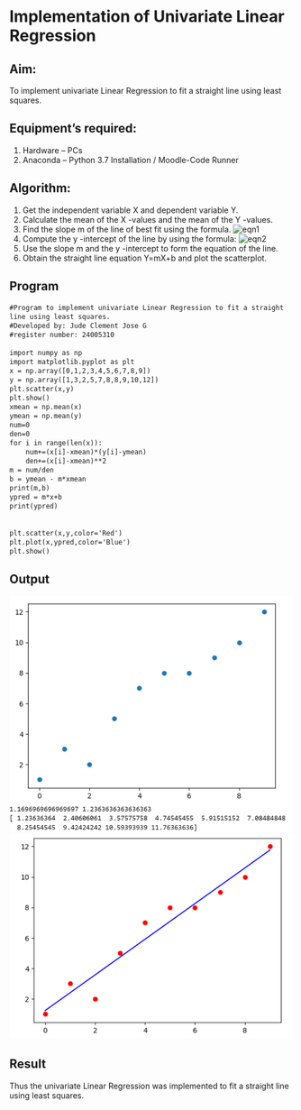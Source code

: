 # Implementation of Univariate Linear Regression
## Aim:
To implement univariate Linear Regression to fit a straight line using least squares.
## Equipment’s required:
1.	Hardware – PCs
2.	Anaconda – Python 3.7 Installation / Moodle-Code Runner
## Algorithm:
1.	Get the independent variable X and dependent variable Y.
2.	Calculate the mean of the X -values and the mean of the Y -values.
3.	Find the slope m of the line of best fit using the formula.
 ![eqn1](./eq1.jpg)
4.	Compute the y -intercept of the line by using the formula:
![eqn2](./eq2.jpg)  
5.	Use the slope m and the y -intercept to form the equation of the line.
6.	Obtain the straight line equation Y=mX+b and plot the scatterplot.
## Program
    #Program to implement univariate Linear Regression to fit a straight line using least squares.
    #Developed by: Jude Clement Jose G
    #register number: 24005310

    import numpy as np 
    import matplotlib.pyplot as plt
    x = np.array([0,1,2,3,4,5,6,7,8,9])
    y = np.array([1,3,2,5,7,8,8,9,10,12])
    plt.scatter(x,y)
    plt.show()
    xmean = np.mean(x)
    ymean = np.mean(y)
    num=0
    den=0
    for i in range(len(x)):
        num+=(x[i]-xmean)*(y[i]-ymean)
        den+=(x[i]-xmean)**2
    m = num/den
    b = ymean - m*xmean
    print(m,b)
    ypred = m*x+b
    print(ypred)


    plt.scatter(x,y,color='Red')
    plt.plot(x,ypred,color='Blue')
    plt.show()
## Output
![alt text](image.png)
![alt text](image-1.png)
## Result
Thus the univariate Linear Regression was implemented to fit a straight line using least squares.
